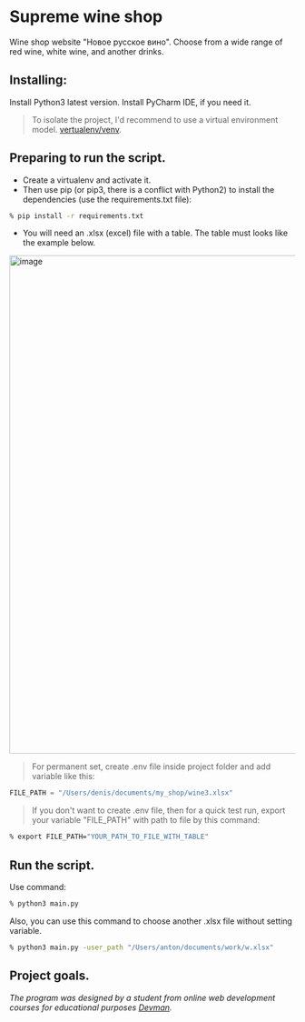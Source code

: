 # Supreme wine shop
Wine shop website "Новое русское вино".
Choose from a wide range of red wine, white wine, and another drinks.
## Installing:
Install Python3 latest version. Install PyCharm IDE, if you need it.
> To isolate the project, I'd recommend to use a virtual environment model. [vertualenv/venv](https://docs.python.org/3/library/venv.html).
 ## Preparing to run the script.
+ Create a virtualenv and activate it.
+ Then use pip (or pip3, there is a conflict with Python2) to install the dependencies (use the requirements.txt file):
```bash
% pip install -r requirements.txt
```
+ You will need an .xlsx (excel) file with a table. The table must looks like the example below.
<img width="877" alt="image" src="https://github.com/DenisChukchin/Supreme_wine_shop/assets/125466667/f2c41d6a-e973-4973-bbae-9f881d0d3a65">

> For permanent set, create .env file inside project folder and add variable like this:
```python
FILE_PATH = "/Users/denis/documents/my_shop/wine3.xlsx"
```
> If you don't want to create .env file, then for a quick test run, export your variable "FILE_PATH" with path to file by this command:
``` bash
% export FILE_PATH="YOUR_PATH_TO_FILE_WITH_TABLE"
```
## Run the script.
Use command:
``` bash
% python3 main.py  
```
Also, you can use this command to choose another .xlsx file without setting  variable.
``` bash
% python3 main.py -user_path "/Users/anton/documents/work/w.xlsx" 
```
## Project goals.
*The program was designed by a student from online web development courses for educational purposes [Devman](https://dvmn.org).*
